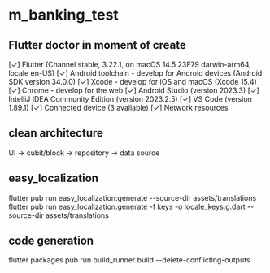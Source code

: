 # m_banking_test

## Flutter doctor in moment of create

[✓] Flutter (Channel stable, 3.22.1, on macOS 14.5 23F79 darwin-arm64, locale
en-US)
[✓] Android toolchain - develop for Android devices (Android SDK version 34.0.0)
[✓] Xcode - develop for iOS and macOS (Xcode 15.4)
[✓] Chrome - develop for the web
[✓] Android Studio (version 2023.3)
[✓] IntelliJ IDEA Community Edition (version 2023.2.5)
[✓] VS Code (version 1.89.1)
[✓] Connected device (3 available)
[✓] Network resources

## clean architecture

UI -> cubit/block -> repository -> data source

## easy_localization

flutter pub run easy_localization:generate --source-dir assets/translations
flutter pub run easy_localization:generate -f keys -o locale_keys.g.dart --source-dir
assets/translations

## code generation

flutter packages pub run build_runner build --delete-conflicting-outputs

